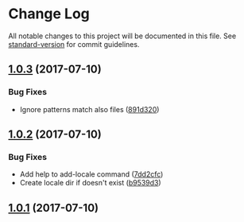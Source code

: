 # Change Log

All notable changes to this project will be documented in this file.
See [standard-version](https://github.com/conventional-changelog/standard-version) for commit guidelines.

<a name="1.0.3"></a>
## [1.0.3](https://github.com/lingui/js-lingui/compare/lingui-cli@1.0.2...lingui-cli@1.0.3) (2017-07-10)


### Bug Fixes

* Ignore patterns match also files ([891d320](https://github.com/lingui/js-lingui/commit/891d320))




<a name="1.0.2"></a>
## [1.0.2](https://github.com/lingui/js-lingui/compare/lingui-cli@1.0.1...lingui-cli@1.0.2) (2017-07-10)


### Bug Fixes

* Add help to add-locale command ([7dd2cfc](https://github.com/lingui/js-lingui/commit/7dd2cfc))
* Create locale dir if doesn't exist ([b9539d3](https://github.com/lingui/js-lingui/commit/b9539d3))




<a name="1.0.1"></a>
## [1.0.1](https://github.com/lingui/js-lingui/compare/lingui-cli@1.0.0...lingui-cli@1.0.1) (2017-07-10)
